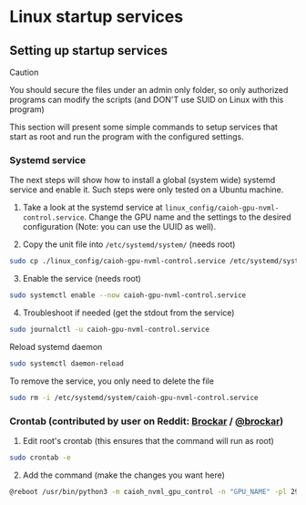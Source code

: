 # Linux startup services

## Setting up startup services

> [!CAUTION]
> You should secure the files under an admin only folder, so only authorized programs can modify the scripts (and DON'T use SUID on Linux with this program)

This section will present some simple commands to setup services that start as root and run the program with the configured settings.

### Systemd service

The next steps will show how to install a global (system wide) systemd service and enable it. Such steps were only tested on a Ubuntu machine.

1. Take a look at the systemd service at `linux_config/caioh-gpu-nvml-control.service`. Change the GPU name and the settings to the desired configuration (Note: you can use the UUID as well).

2. Copy the unit file into `/etc/systemd/system/` (needs root)

```bash
sudo cp ./linux_config/caioh-gpu-nvml-control.service /etc/systemd/system/
```

3. Enable the service (needs root)

```bash
sudo systemctl enable --now caioh-gpu-nvml-control.service
```

4. Troubleshoot if needed (get the stdout from the service)

```bash
sudo journalctl -u caioh-gpu-nvml-control.service
```

Reload systemd daemon

```bash
sudo systemctl daemon-reload
```

To remove the service, you only need to delete the file

```bash
sudo rm -i /etc/systemd/system/caioh-gpu-nvml-control.service
```

### Crontab (contributed by user on Reddit: [Brockar](https://www.reddit.com/r/wayland/comments/1arjtxj/comment/my4yfio/?utm_source=share&utm_medium=web3x&utm_name=web3xcss&utm_term=1&utm_content=share_button) / [@brockar](https://github.com/brockar))

1. Edit root's crontab (this ensures that the command will run as root)

```bash
sudo crontab -e
```

2. Add the command (make the changes you want here)

```bash
@reboot /usr/bin/python3 -m caioh_nvml_gpu_control -n "GPU_NAME" -pl 290 -tl 65 -sp "0:50,36:55,40:75,45:100"
```
